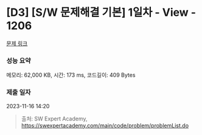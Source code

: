 # [D3] [S/W 문제해결 기본] 1일차 - View - 1206 

[문제 링크](https://swexpertacademy.com/main/code/problem/problemDetail.do?contestProbId=AV134DPqAA8CFAYh) 

### 성능 요약

메모리: 62,000 KB, 시간: 173 ms, 코드길이: 409 Bytes

### 제출 일자

2023-11-16 14:20



> 출처: SW Expert Academy, https://swexpertacademy.com/main/code/problem/problemList.do